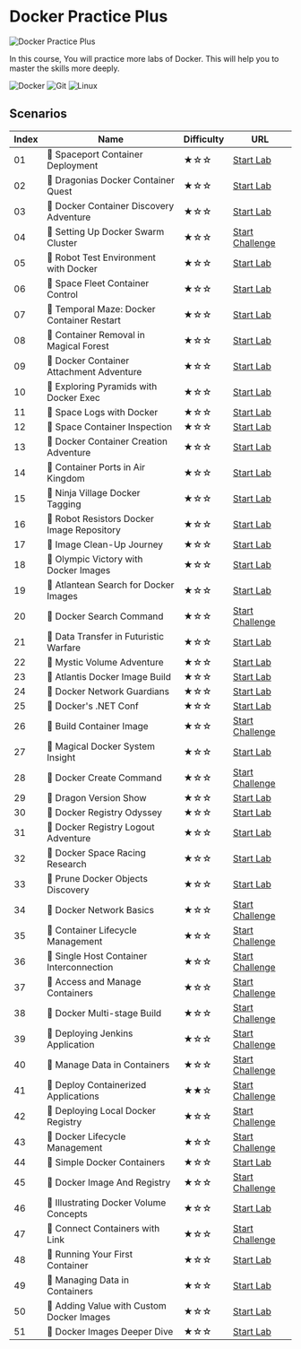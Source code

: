 # Docker Practice Plus

![Docker Practice Plus](https://cover-creator.labex.io/docker-practice-plus.png)

In this course, You will practice more labs of Docker. This will help you to master the skills more deeply.

![Docker](https://img.shields.io/badge/Docker-whitesmoke?style=for-the-badge&logo=docker)
![Git](https://img.shields.io/badge/Git-whitesmoke?style=for-the-badge&logo=git)
![Linux](https://img.shields.io/badge/Linux-whitesmoke?style=for-the-badge&logo=linux)


## Scenarios

|   Index | Name                                      | Difficulty   | URL                                                                        |
|---------|-------------------------------------------|--------------|----------------------------------------------------------------------------|
|      01 | 📖 Spaceport Container Deployment          | ★☆☆          | <a target='_blank' href='https://labex.io/labs/268715'>Start Lab</a>       |
|      02 | 📖 Dragonias Docker Container Quest        | ★☆☆          | <a target='_blank' href='https://labex.io/labs/268702'>Start Lab</a>       |
|      03 | 📖 Docker Container Discovery Adventure    | ★☆☆          | <a target='_blank' href='https://labex.io/labs/268704'>Start Lab</a>       |
|      04 | 🎯 Setting Up Docker Swarm Cluster         | ★☆☆          | <a target='_blank' href='https://labex.io/labs/22289'>Start Challenge</a>  |
|      05 | 📖 Robot Test Environment with Docker      | ★☆☆          | <a target='_blank' href='https://labex.io/labs/268718'>Start Lab</a>       |
|      06 | 📖 Space Fleet Container Control           | ★☆☆          | <a target='_blank' href='https://labex.io/labs/268719'>Start Lab</a>       |
|      07 | 📖 Temporal Maze: Docker Container Restart | ★☆☆          | <a target='_blank' href='https://labex.io/labs/268714'>Start Lab</a>       |
|      08 | 📖 Container Removal in Magical Forest     | ★☆☆          | <a target='_blank' href='https://labex.io/labs/268711'>Start Lab</a>       |
|      09 | 📖 Docker Container Attachment Adventure   | ★☆☆          | <a target='_blank' href='https://labex.io/labs/268693'>Start Lab</a>       |
|      10 | 📖 Exploring Pyramids with Docker Exec     | ★☆☆          | <a target='_blank' href='https://labex.io/labs/268699'>Start Lab</a>       |
|      11 | 📖 Space Logs with Docker                  | ★☆☆          | <a target='_blank' href='https://labex.io/labs/268721'>Start Lab</a>       |
|      12 | 📖 Space Container Inspection              | ★☆☆          | <a target='_blank' href='https://labex.io/labs/268700'>Start Lab</a>       |
|      13 | 📖 Docker Container Creation Adventure     | ★☆☆          | <a target='_blank' href='https://labex.io/labs/268696'>Start Lab</a>       |
|      14 | 📖 Container Ports in Air Kingdom          | ★☆☆          | <a target='_blank' href='https://labex.io/labs/268701'>Start Lab</a>       |
|      15 | 📖 Ninja Village Docker Tagging            | ★☆☆          | <a target='_blank' href='https://labex.io/labs/268720'>Start Lab</a>       |
|      16 | 📖 Robot Resistors Docker Image Repository | ★☆☆          | <a target='_blank' href='https://labex.io/labs/268710'>Start Lab</a>       |
|      17 | 📖 Image Clean-Up Journey                  | ★☆☆          | <a target='_blank' href='https://labex.io/labs/268712'>Start Lab</a>       |
|      18 | 📖 Olympic Victory with Docker Images      | ★☆☆          | <a target='_blank' href='https://labex.io/labs/268703'>Start Lab</a>       |
|      19 | 📖 Atlantean Search for Docker Images      | ★☆☆          | <a target='_blank' href='https://labex.io/labs/268716'>Start Lab</a>       |
|      20 | 🎯 Docker Search Command                   | ★☆☆          | <a target='_blank' href='https://labex.io/labs/16016'>Start Challenge</a>  |
|      21 | 📖 Data Transfer in Futuristic Warfare     | ★☆☆          | <a target='_blank' href='https://labex.io/labs/268695'>Start Lab</a>       |
|      22 | 📖 Mystic Volume Adventure                 | ★☆☆          | <a target='_blank' href='https://labex.io/labs/268709'>Start Lab</a>       |
|      23 | 📖 Atlantis Docker Image Build             | ★☆☆          | <a target='_blank' href='https://labex.io/labs/268694'>Start Lab</a>       |
|      24 | 📖 Docker Network Guardians                | ★☆☆          | <a target='_blank' href='https://labex.io/labs/268708'>Start Lab</a>       |
|      25 | 📖 Docker's .NET Conf                      | ★☆☆          | <a target='_blank' href='https://labex.io/labs/67462'>Start Lab</a>        |
|      26 | 🎯 Build Container Image                   | ★☆☆          | <a target='_blank' href='https://labex.io/labs/219183'>Start Challenge</a> |
|      27 | 📖 Magical Docker System Insight           | ★☆☆          | <a target='_blank' href='https://labex.io/labs/268698'>Start Lab</a>       |
|      28 | 🎯 Docker Create Command                   | ★☆☆          | <a target='_blank' href='https://labex.io/labs/15817'>Start Challenge</a>  |
|      29 | 📖 Dragon Version Show                     | ★☆☆          | <a target='_blank' href='https://labex.io/labs/268717'>Start Lab</a>       |
|      30 | 📖 Docker Registry Odyssey                 | ★☆☆          | <a target='_blank' href='https://labex.io/labs/268705'>Start Lab</a>       |
|      31 | 📖 Docker Registry Logout Adventure        | ★☆☆          | <a target='_blank' href='https://labex.io/labs/268706'>Start Lab</a>       |
|      32 | 📖 Docker Space Racing Research            | ★☆☆          | <a target='_blank' href='https://labex.io/labs/268707'>Start Lab</a>       |
|      33 | 📖 Prune Docker Objects Discovery          | ★☆☆          | <a target='_blank' href='https://labex.io/labs/268713'>Start Lab</a>       |
|      34 | 🎯 Docker Network Basics                   | ★☆☆          | <a target='_blank' href='https://labex.io/labs/15808'>Start Challenge</a>  |
|      35 | 🎯 Container Lifecycle Management          | ★☆☆          | <a target='_blank' href='https://labex.io/labs/7767'>Start Challenge</a>   |
|      36 | 🎯 Single Host Container Interconnection   | ★☆☆          | <a target='_blank' href='https://labex.io/labs/18452'>Start Challenge</a>  |
|      37 | 🎯 Access and Manage Containers            | ★☆☆          | <a target='_blank' href='https://labex.io/labs/18466'>Start Challenge</a>  |
|      38 | 🎯 Docker Multi-stage Build                | ★☆☆          | <a target='_blank' href='https://labex.io/labs/15810'>Start Challenge</a>  |
|      39 | 🎯 Deploying Jenkins Application           | ★☆☆          | <a target='_blank' href='https://labex.io/labs/18264'>Start Challenge</a>  |
|      40 | 🎯 Manage Data in Containers               | ★☆☆          | <a target='_blank' href='https://labex.io/labs/15896'>Start Challenge</a>  |
|      41 | 🎯 Deploy Containerized Applications       | ★★☆          | <a target='_blank' href='https://labex.io/labs/16240'>Start Challenge</a>  |
|      42 | 🎯 Deploying Local Docker Registry         | ★☆☆          | <a target='_blank' href='https://labex.io/labs/17804'>Start Challenge</a>  |
|      43 | 🎯 Docker Lifecycle Management             | ★☆☆          | <a target='_blank' href='https://labex.io/labs/16232'>Start Challenge</a>  |
|      44 | 📖 Simple Docker Containers                | ★☆☆          | <a target='_blank' href='https://labex.io/labs/67162'>Start Lab</a>        |
|      45 | 🎯 Docker Image And Registry               | ★☆☆          | <a target='_blank' href='https://labex.io/labs/7768'>Start Challenge</a>   |
|      46 | 📖 Illustrating Docker Volume Concepts     | ★☆☆          | <a target='_blank' href='https://labex.io/labs/67494'>Start Lab</a>        |
|      47 | 🎯 Connect Containers with Link            | ★☆☆          | <a target='_blank' href='https://labex.io/labs/49351'>Start Challenge</a>  |
|      48 | 📖 Running Your First Container            | ★☆☆          | <a target='_blank' href='https://labex.io/labs/148982'>Start Lab</a>       |
|      49 | 📖 Managing Data in Containers             | ★☆☆          | <a target='_blank' href='https://labex.io/labs/148984'>Start Lab</a>       |
|      50 | 📖 Adding Value with Custom Docker Images  | ★☆☆          | <a target='_blank' href='https://labex.io/labs/148983'>Start Lab</a>       |
|      51 | 📖 Docker Images Deeper Dive               | ★☆☆          | <a target='_blank' href='https://labex.io/labs/67460'>Start Lab</a>        |

